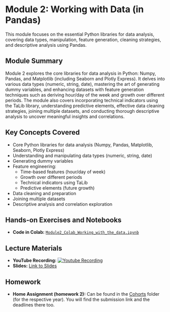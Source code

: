 # Module 2: Working with Data (in Pandas)

This module focuses on the essential Python libraries for data analysis, covering data types, manipulation, feature generation, cleaning strategies, and descriptive analysis using Pandas.

## Module Summary

Module 2 explores the core libraries for data analysis in Python: Numpy, Pandas, and Matplotlib (including Seaborn and Plotly Express). It delves into various data types (numeric, string, date), mastering the art of generating dummy variables, and enhancing datasets with feature generation techniques such as deriving hour/day of the week and growth over different periods. The module also covers incorporating technical indicators using the TaLib library, understanding predictive elements, effective data cleaning strategies, joining multiple datasets, and conducting thorough descriptive analysis to uncover meaningful insights and correlations.

## Key Concepts Covered

- Core Python libraries for data analysis (Numpy, Pandas, Matplotlib, Seaborn, Plotly Express)
- Understanding and manipulating data types (numeric, string, date)
- Generating dummy variables
- Feature engineering:
  - Time-based features (hour/day of week)
  - Growth over different periods
  - Technical indicators using TaLib
  - Predictive elements (future growth)
- Data cleaning and preparation
- Joining multiple datasets
- Descriptive analysis and correlation exploration

## Hands-on Exercises and Notebooks

- **Code in Colab:** [`Module2_Colab_Working_with_the_data.ipynb`](https://github.com/DataTalksClub/stock-markets-analytics-zoomcamp/blob/main/02-dataframe-analysis/Module2_Colab_Working_with_the_data.ipynb)

## Lecture Materials

- **YouTube Recording:** [![Youtube Recording](https://markdown-videos-api.jorgenkh.no/youtube/__vCqFeamYE)](https://www.youtube.com/watch?v=__vCqFeamYE)
- **Slides:** [Link to Slides](https://docs.google.com/presentation/d/e/2PACX-1vT5XMStGsWf5tQkt-ulyk4MmWoSXTP4PqglHsrzGIlpd_cQ7nAzxNJVmUS7L67vAbYybZhxMNGZy-kY/pub?start=false&loop=false&delayms=3000)

## Homework

- **Home Assignment (homework 2):** Can be found in the [Cohorts](../cohorts/) folder (for the respective year). You will find the submission link and the deadlines there too.
